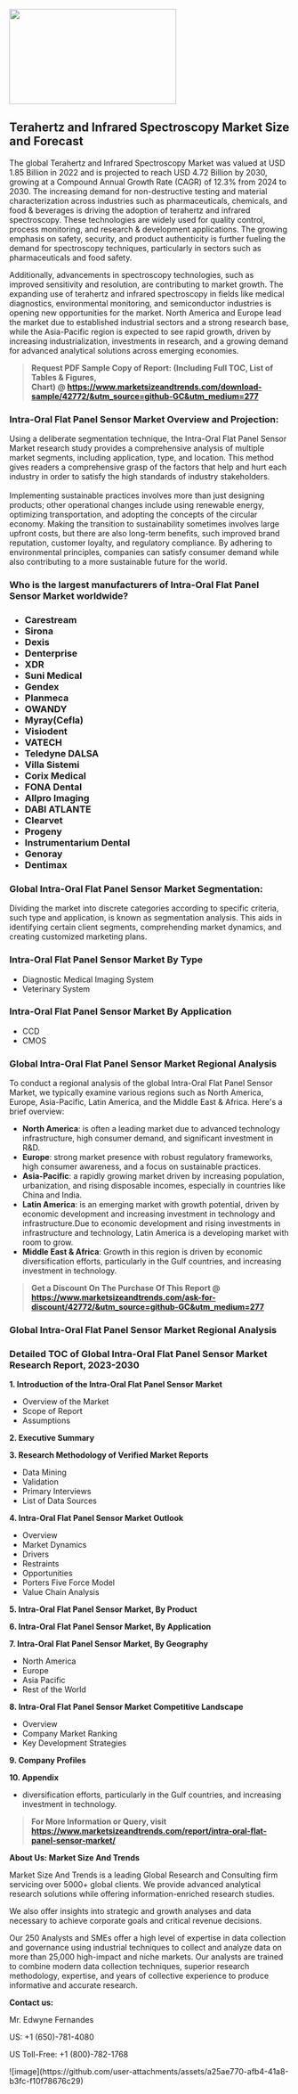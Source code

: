 <p><img class="alignnone size-medium wp-image-20088" src="https://ffe5etoiles.com/wp-content/uploads/2024/12/MST1-300x171.png" alt="" width="300" height="171" /></p><h2>Terahertz and Infrared Spectroscopy Market Size and Forecast</h2><p>The global Terahertz and Infrared Spectroscopy Market was valued at USD 1.85 Billion in 2022 and is projected to reach USD 4.72 Billion by 2030, growing at a Compound Annual Growth Rate (CAGR) of 12.3% from 2024 to 2030. The increasing demand for non-destructive testing and material characterization across industries such as pharmaceuticals, chemicals, and food & beverages is driving the adoption of terahertz and infrared spectroscopy. These technologies are widely used for quality control, process monitoring, and research & development applications. The growing emphasis on safety, security, and product authenticity is further fueling the demand for spectroscopy techniques, particularly in sectors such as pharmaceuticals and food safety.</p><p>Additionally, advancements in spectroscopy technologies, such as improved sensitivity and resolution, are contributing to market growth. The expanding use of terahertz and infrared spectroscopy in fields like medical diagnostics, environmental monitoring, and semiconductor industries is opening new opportunities for the market. North America and Europe lead the market due to established industrial sectors and a strong research base, while the Asia-Pacific region is expected to see rapid growth, driven by increasing industrialization, investments in research, and a growing demand for advanced analytical solutions across emerging economies.</p></p><blockquote id="" class=""><strong>Request PDF Sample Copy of Report: (Including Full TOC, List of Tables &amp; Figures, Chart)&nbsp;@&nbsp;<strong><a href="https://www.marketsizeandtrends.com/download-sample/42772/&utm_source=github-GC&utm_medium=277" target="_blank">https://www.marketsizeandtrends.com/download-sample/42772/&utm_source=github-GC&utm_medium=277</a></strong></strong></blockquote><h3 id="" class="">Intra-Oral Flat Panel Sensor Market&nbsp;Overview and Projection:</h3><p id="" class="">Using a deliberate segmentation technique, the Intra-Oral Flat Panel Sensor Market research study provides a comprehensive analysis of multiple market segments, including application, type, and location. This method gives readers a comprehensive grasp of the factors that help and hurt each industry in order to satisfy the high standards of industry stakeholders. <br /> <br />Implementing sustainable practices involves more than just designing products; other operational changes include using renewable energy, optimizing transportation, and adopting the concepts of the circular economy. Making the transition to sustainability sometimes involves large upfront costs, but there are also long-term benefits, such improved brand reputation, customer loyalty, and regulatory compliance. By adhering to environmental principles, companies can satisfy consumer demand while also contributing to a more sustainable future for the world.</p><h3 id="" class="">Who is the largest manufacturers of&nbsp;Intra-Oral Flat Panel Sensor Market worldwide?</h3><h3 class=""><p><ul><li>Carestream </li><li> Sirona </li><li> Dexis </li><li> Denterprise </li><li> XDR </li><li> Suni Medical </li><li> Gendex </li><li> Planmeca </li><li> OWANDY </li><li> Myray(Cefla) </li><li> Visiodent </li><li> VATECH </li><li> Teledyne DALSA </li><li> Villa Sistemi </li><li> Corix Medical </li><li> FONA Dental </li><li> Allpro Imaging </li><li> DABI ATLANTE </li><li> Clearvet </li><li> Progeny </li><li> Instrumentarium Dental </li><li> Genoray </li><li> Dentimax</li></ul></p></h3><h3 id="" class="">Global&nbsp;Intra-Oral Flat Panel Sensor Market Segmentation:</h3><p id="" class="">Dividing the market into discrete categories according to specific criteria, such type and application, is known as segmentation analysis. This aids in identifying certain client segments, comprehending market dynamics, and creating customized marketing plans.</p><h3 id="" class="">Intra-Oral Flat Panel Sensor Market&nbsp;By Type</h3><p><p><ul><li>Diagnostic Medical Imaging System</li><li> Veterinary System</p></li></ul></p></p><h3 id="" class="">Intra-Oral Flat Panel Sensor Market&nbsp;By Application</h3><p class=""><p><ul><li>CCD</li><li> CMOS</li></ul></p></p><h3 id="" class="">Global Intra-Oral Flat Panel Sensor Market Regional Analysis</h3><p id="" class="">To conduct a regional analysis of the global Intra-Oral Flat Panel Sensor Market, we typically examine various regions such as North America, Europe, Asia-Pacific, Latin America, and the Middle East &amp; Africa. Here's a brief overview:</p><ul><li><strong>North America</strong>: is often a leading market due to advanced technology infrastructure, high consumer demand, and significant investment in R&amp;D.</li><li><strong>Europe</strong>: strong market presence with robust regulatory frameworks, high consumer awareness, and a focus on sustainable practices.</li><li><strong>Asia-Pacific</strong>: a rapidly growing market driven by increasing population, urbanization, and rising disposable incomes, especially in countries like China and India.</li><li><strong>Latin America</strong>: is an emerging market with growth potential, driven by economic development and increasing investment in technology and infrastructure.Due to economic development and rising investments in infrastructure and technology, Latin America is a developing market with room to grow.</li><li><strong>Middle East &amp; Africa</strong>: Growth in this region is driven by economic diversification efforts, particularly in the Gulf countries, and increasing investment in technology.</li></ul><blockquote id="" class=""><strong>Get a Discount On The Purchase Of This Report @ <strong><a href="https://www.marketsizeandtrends.com/ask-for-discount/42772/&utm_source=github-GC&utm_medium=277" target="_blank">https://www.marketsizeandtrends.com/ask-for-discount/42772/&utm_source=github-GC&utm_medium=277</a></strong></strong></blockquote><h3 id="" class="">Global Intra-Oral Flat Panel Sensor Market Regional Analysis</h3><h3 id="" class="">Detailed TOC of Global Intra-Oral Flat Panel Sensor Market Research Report, 2023-2030</h3><p id="" class=""><strong>1. Introduction of the Intra-Oral Flat Panel Sensor Market</strong></p><ul><li>Overview of the Market</li><li>Scope of Report</li><li>Assumptions</li></ul><p id="" class=""><strong>2. Executive Summary</strong></p><p id="" class=""><strong>3. Research Methodology of Verified Market Reports</strong></p><ul><li>Data Mining</li><li>Validation</li><li>Primary Interviews</li><li>List of Data Sources</li></ul><p id="" class=""><strong>4. Intra-Oral Flat Panel Sensor Market Outlook</strong></p><ul><li>Overview</li><li>Market Dynamics</li><li>Drivers</li><li>Restraints</li><li>Opportunities</li><li>Porters Five Force Model</li><li>Value Chain Analysis</li></ul><p id="" class=""><strong>5. Intra-Oral Flat Panel Sensor Market, By Product</strong></p><p id="" class=""><strong>6. Intra-Oral Flat Panel Sensor Market, By Application</strong></p><p id="" class=""><strong>7. Intra-Oral Flat Panel Sensor Market, By Geography</strong></p><ul><li>North America</li><li>Europe</li><li>Asia Pacific</li><li>Rest of the World</li></ul><p id="" class=""><strong>8. Intra-Oral Flat Panel Sensor Market Competitive Landscape</strong></p><ul><li>Overview</li><li>Company Market Ranking</li><li>Key Development Strategies</li></ul><p id="" class=""><strong>9. Company Profiles</strong></p><p id="" class=""><strong>10. Appendix</strong></p><ul><li>diversification efforts, particularly in the Gulf countries, and increasing investment in technology.</li></ul><blockquote id="" class=""><strong>For More Information or Query, visit <strong><strong><a href="https://www.marketsizeandtrends.com/report/intra-oral-flat-panel-sensor-market/" target="_blank">https://www.marketsizeandtrends.com/report/intra-oral-flat-panel-sensor-market/</a></strong></strong></strong></blockquote><p id="" class=""><strong>About Us: Market Size And Trends</strong></p><p id="" class="">Market Size And Trends is a leading Global Research and Consulting firm servicing over 5000+ global clients. We provide advanced analytical research solutions while offering information-enriched research studies.</p><p id="" class="">We also offer insights into strategic and growth analyses and data necessary to achieve corporate goals and critical revenue decisions.</p><p id="" class="">Our 250 Analysts and SMEs offer a high level of expertise in data collection and governance using industrial techniques to collect and analyze data on more than 25,000 high-impact and niche markets. Our analysts are trained to combine modern data collection techniques, superior research methodology, expertise, and years of collective experience to produce informative and accurate research.</p><p id="" class=""><strong>Contact us:</strong></p><p id="" class="">Mr. Edwyne Fernandes</p><p id="" class="">US: +1 (650)-781-4080</p><p id="" class="">US Toll-Free: +1 (800)-782-1768</p>
![image](https://github.com/user-attachments/assets/a25ae770-afb4-41a8-b3fc-f10f78676c29)
